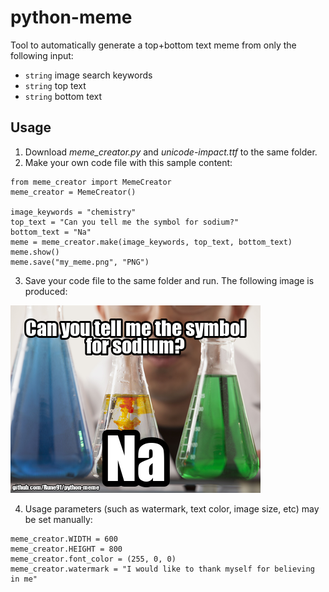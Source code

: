 # python-meme

Tool to automatically generate a top+bottom text meme from only the following input:
- `string` image search keywords
- `string` top text
- `string` bottom text

## Usage

1. Download *meme_creator.py* and *unicode-impact.ttf* to the same folder.
2. Make your own code file with this sample content:

```
from meme_creator import MemeCreator
meme_creator = MemeCreator()

image_keywords = "chemistry"
top_text = "Can you tell me the symbol for sodium?"
bottom_text = "Na"
meme = meme_creator.make(image_keywords, top_text, bottom_text)
meme.show()
meme.save("my_meme.png", "PNG")
```

3. Save your code file to the same folder and run. The following image is produced:

![Sample meme](my_meme.png)

4. Usage parameters (such as watermark, text color, image size, etc) may be set manually:

```
meme_creator.WIDTH = 600
meme_creator.HEIGHT = 800
meme_creator.font_color = (255, 0, 0)
meme_creator.watermark = "I would like to thank myself for believing in me"
```